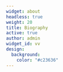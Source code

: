 ```yaml
---
widget: about
headless: true
weight: 20
title: Biography
active: true
author: admin
widget_id: vv
design:
  background:
    color: "#c23636"
---
```

